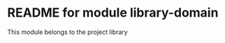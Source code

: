
README for module library-domain
===============================

This module belongs to the project library